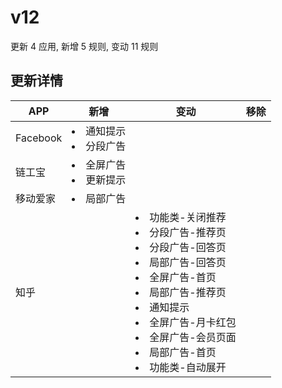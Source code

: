 # v12

更新 4 应用, 新增 5 规则, 变动 11 规则

## 更新详情

|APP|新增|变动|移除|
|-|-|-|-|
|Facebook|<li>通知提示<li>分段广告|||
|链工宝|<li>全屏广告<li>更新提示|||
|移动爱家|<li>局部广告|||
|知乎||<li>功能类-关闭推荐<li>分段广告-推荐页<li>分段广告-回答页<li>局部广告-回答页<li>全屏广告-首页<li>局部广告-推荐页<li>通知提示<li>全屏广告-月卡红包<li>全屏广告-会员页面<li>局部广告-首页<li>功能类-自动展开||
